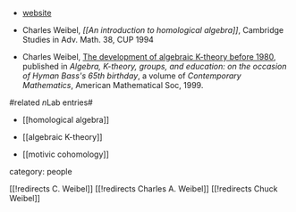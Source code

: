 
* [website](http://www.math.rutgers.edu/~weibel/)

* Charles Weibel, _[[An introduction to homological algebra]]_,  Cambridge Studies in Adv. Math. 38, CUP 1994

* Charles Weibel,  [The development of algebraic K-theory before 1980](http://www.math.rutgers.edu/~weibel/papers-dir/khistory.pdf), published in _Algebra, K-theory, groups, and education:
on the occasion of Hyman Bass's 65th birthday_, a volume of _Contemporary Mathematics_, American Mathematical Soc, 1999.

#related $n$Lab entries#

* [[homological algebra]]

* [[algebraic K-theory]]

* [[motivic cohomology]]


category: people

[[!redirects C. Weibel]]
[[!redirects Charles A. Weibel]]
[[!redirects Chuck Weibel]]